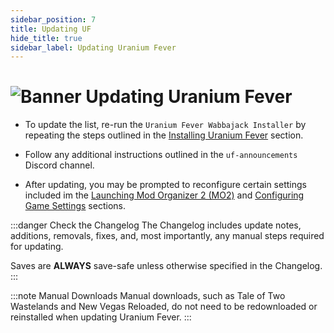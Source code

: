 ```yaml
---
sidebar_position: 7
title: Updating UF
hide_title: true
sidebar_label: Updating Uranium Fever
---
```


# ![Banner Updating Uranium Fever](https://github.com/user-attachments/assets/50f8351b-d958-41d5-a6c8-a0b8e412c52d)

- To update the list, re-run the `Uranium Fever Wabbajack Installer` by repeating the steps outlined in the [Installing Uranium Fever](https://uraniumfever.net/docs/setupinstructions/#-installing-uranium-fever-) section.
- Follow any additional instructions outlined in the `uf-announcements` Discord channel.

- After updating, you may be prompted to reconfigure certain settings included im the [Launching Mod Organizer 2 (MO2)](https://uraniumfever.net/docs/setupinstructions#-launching-mod-organizer-2-mo2-) and [Configuring Game Settings](https://uraniumfever.net/docs/setupinstructions#-configuring-game-settings-) sections.

:::danger Check the Changelog
The Changelog includes update notes, additions, removals, fixes, and, most importantly, any manual steps required for updating.

Saves are **ALWAYS** save-safe unless otherwise specified in the Changelog.
:::

:::note Manual Downloads
Manual downloads, such as Tale of Two Wastelands and New Vegas Reloaded, do not need to be redownloaded or reinstalled when updating Uranium Fever.
:::
